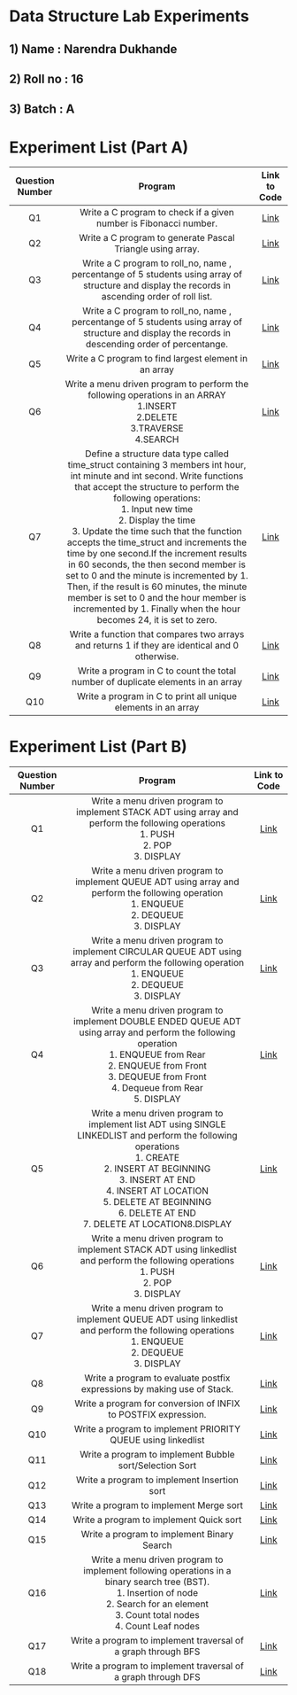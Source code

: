 # Data Structure Lab Experiments
## 1) Name : Narendra Dukhande
## 2) Roll no : 16
## 3) Batch : A

# Experiment List (Part A)
| Question Number | Program |  Link to Code |
|:--------:|:--------:|:--------:|
| Q1   | Write a C program to check if a given number is Fibonacci number.   | [Link](16_01_narendra.c) |
| Q2   | Write a C program to generate Pascal Triangle using array.   | [Link](16_02_narendra.c) |
| Q3   | Write a C program to roll_no, name , percentange of 5 students using array of structure and display the records in ascending order of roll list.   |  [Link](16_03_narendra.c)  |
| Q4   |  Write a C program to roll_no, name , percentange of 5 students using array of structure and display the records in descending order of percentange.   | [Link](16_04_narendra.c)   |
| Q5   | Write a C program to find largest element in an array  | [Link](16_05_narendra.c)   |
| Q6   | Write a menu driven program to perform the following operations in an ARRAY </br> 1.INSERT </br> 2.DELETE </br> 3.TRAVERSE </br> 4.SEARCH </br> | [Link](16_06_narendra.c)   |
| Q7   |  Define a structure data type called time_struct containing 3 members int hour, int minute and int second. Write functions that accept the structure to perform the following operations:</br>1. Input new time</br>2. Display the time</br>3. Update the time such that the function accepts the time_struct and increments the time by one second.If the increment results in 60 seconds, the then second member is set to 0 and the minute is incremented by 1. Then, if the result is 60 minutes, the minute member is set to 0 and the hour member is incremented by 1. Finally when the hour becomes 24, it is set to zero.   | [Link](16_07_narendra.c)  |
| Q8   | Write a function that compares two arrays and returns 1 if they are identical and 0 otherwise.   | [Link](16_08_narendra.c)   |
| Q9   | Write a program in C to count the total number of duplicate elements in an array   | [Link](16_09_narendra.c)  |
| Q10   | Write a program in C to print all unique elements in an array  | [Link](16_10_narendra.c)  |

# Experiment List (Part B)
| Question Number | Program |  Link to Code |
|:--------:|:--------:|:--------:|
| Q1   | Write a menu driven program to implement STACK ADT using array and perform the following operations</br> 1. PUSH</br>2. POP</br>3. DISPLAY   | [Link](16_11_narendra.c) |
| Q2   |  Write a menu driven program to implement QUEUE ADT using array and perform the following operation </br>1. ENQUEUE </br> 2. DEQUEUE </br> 3. DISPLAY  | [Link](16_12_narendra.c)  |
| Q3   |  Write a menu driven program to implement CIRCULAR QUEUE ADT using array and perform the following operation </br> 1. ENQUEUE </br> 2. DEQUEUE </br> 3. DISPLAY |[Link](16_13_narendra.c) |
| Q4   | Write a menu driven program to implement DOUBLE ENDED QUEUE ADT using array and perform the following operation </br> 1. ENQUEUE from Rear </br> 2. ENQUEUE from Front </br> 3. DEQUEUE from Front </br> 4. Dequeue from Rear</br> 5. DISPLAY   |  [Link](16_14_narendra.c)   |
| Q5   | Write a menu driven program to implement list ADT using SINGLE LINKEDLIST and perform the following operations </br> 1. CREATE </br> 2. INSERT AT BEGINNING </br> 3. INSERT AT END</br>4. INSERT AT LOCATION</br> 5. DELETE AT BEGINNING </br> 6. DELETE AT END </br>7. DELETE AT LOCATION</b>8.DISPLAY   | [Link](16_15_narendra.c) |
| Q6   | Write a menu driven program to implement STACK ADT using linkedlist and perform the following operations</br>1. PUSH</br>2. POP</br>3. DISPLAY   |  [Link](16_16_narendra.c)  |
| Q7   | Write a menu driven program to implement QUEUE ADT using linkedlist and perform the following operations</br>1. ENQUEUE </br>2. DEQUEUE </br> 3. DISPLAY   |  [Link](16_17_narendra.c)  |
| Q8   | Write a program to evaluate postfix expressions by making use of Stack.   |  [Link](16_18_narendra.c) |
| Q9   | Write a program for conversion of INFIX to POSTFIX expression.  |  [Link](16_19_narendra.c)  |
| Q10   | Write a program to implement PRIORITY QUEUE using linkedlist   | [Link](16_20_narendra.c)  |
| Q11   | Write a program to implement Bubble sort/Selection Sort   | [Link](16_21_narendra.c)  |
| Q12   | Write a program to implement Insertion sort   | [Link](16_22_narendra.c)  |
| Q13   | Write a program to implement Merge sort   | [Link](16_23_narendra.c)  |
| Q14   | Write a program to implement Quick sort   | [Link](16_24_narendra.c)  |
| Q15   | Write a program to implement Binary Search   | [Link](16_25_narendra.c)  |
| Q16   | Write a menu driven program to implement following operations in a binary search tree (BST).</br>1. Insertion of node</br>2. Search for an element </br>3. Count total nodes </br>4. Count Leaf nodes </br>| [Link](16_26_narendra.c)  |
| Q17   | Write a program to implement traversal of a graph through BFS   | [Link](16_27_narendra.c)  |
| Q18   | Write a program to implement traversal of a graph through DFS  | [Link](16_28_narendra.c)  |
